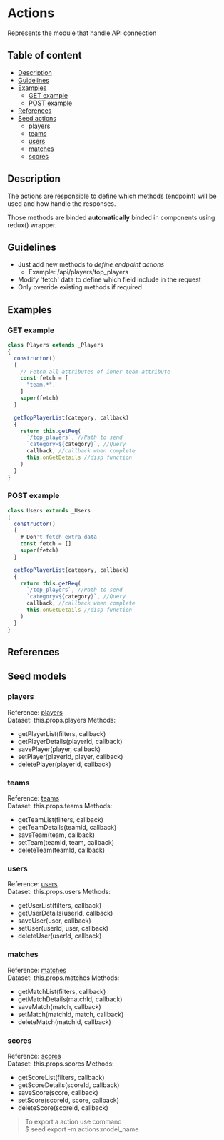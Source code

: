 # Actions

Represents the module that handle API connection

## Table of content

-  [Description](#description)
-  [Guidelines](#guidelines)
-  [Examples](#example)
    -  [GET example](#get-example)
    -  [POST example](#post-example)
-  [References](#references)
-  [Seed actions](#seed-models)
    -  [players](#players)
    -  [teams](#teams)
    -  [users](#users)
    -  [matches](#matches)
    -  [scores](#scores)

## Description

The actions are responsible to define which methods (endpoint) will be used and how handle the responses.

Those methods are binded **automatically** binded in components using redux() wrapper.

## Guidelines

-  Just add new methods to *define endpoint actions*
    - Example: /api/players/top_players
-  Modify 'fetch' data to define which field include in the request
-  Only override existing methods if required

## Examples

### GET example

```javascript
class Players extends _Players
{
  constructor()
  {
    // Fetch all attributes of inner team attribute
    const fetch = [
      "team.*",
    ]
    super(fetch)
  }

  getTopPlayerList(category, callback)
  {
    return this.getReq(
      `/top_players`, //Path to send
      `category=${category}`, //Query
      callback, //callback when complete
      this.onGetDetails //disp function
    )
  }
}
```

### POST example

```javascript
class Users extends _Users
{
  constructor()
  {
    # Don't fetch extra data
    const fetch = []
    super(fetch)
  }

  getTopPlayerList(category, callback)
  {
    return this.getReq(
      `/top_players`, //Path to send
      `category=${category}`, //Query
      callback, //callback when complete
      this.onGetDetails //disp function
    )
  }
}
```

## References

## Seed models

###  players

Reference: [players](../seed/actions/players.js) \
Dataset: this.props.players
Methods:
-  getPlayerList(filters, callback)
-  getPlayerDetails(playerId, callback)
-  savePlayer(player, callback)
-  setPlayer(playerId, player, callback)
-  deletePlayer(playerId, callback)

###  teams

Reference: [teams](../seed/actions/teams.js) \
Dataset: this.props.teams
Methods:
-  getTeamList(filters, callback)
-  getTeamDetails(teamId, callback)
-  saveTeam(team, callback)
-  setTeam(teamId, team, callback)
-  deleteTeam(teamId, callback)

###  users

Reference: [users](../seed/actions/users.js) \
Dataset: this.props.users
Methods:
-  getUserList(filters, callback)
-  getUserDetails(userId, callback)
-  saveUser(user, callback)
-  setUser(userId, user, callback)
-  deleteUser(userId, callback)

###  matches

Reference: [matches](../seed/actions/matches.js) \
Dataset: this.props.matches
Methods:
-  getMatchList(filters, callback)
-  getMatchDetails(matchId, callback)
-  saveMatch(match, callback)
-  setMatch(matchId, match, callback)
-  deleteMatch(matchId, callback)

###  scores

Reference: [scores](../seed/actions/scores.js) \
Dataset: this.props.scores
Methods:
-  getScoreList(filters, callback)
-  getScoreDetails(scoreId, callback)
-  saveScore(score, callback)
-  setScore(scoreId, score, callback)
-  deleteScore(scoreId, callback)

> To export a action use command \
> $ seed export -m actions:model_name
